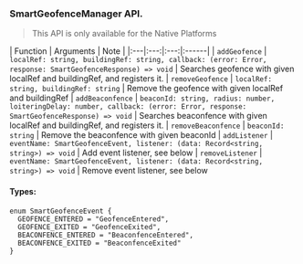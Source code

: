 ### SmartGeofenceManager API.

> This API is only available for the Native Platforms

| Function | Arguments | Note |
|:---|:---:|:---:|:------|
| `addGeofence` | `localRef: string, buildingRef: string, callback: (error: Error, response: SmartGeofenceResponse) => void` | Searches geofence with given localRef and buildingRef, and registers it.
| `removeGeofence` | `localRef: string, buildingRef: string` | Remove the geofence with given localRef and buildingRef
| `addBeaconfence` | `beaconId: string, radius: number, loiteringDelay: number, callback: (error: Error, response: SmartGeofenceResponse) => void` | Searches beaconfence with given localRef and buildingRef, and registers it.
| `removeBeaconfence` | `beaconId: string` | Remove the beaconfence with given beaconId
| `addListener` | `eventName: SmartGeofenceEvent, listener: (data: Record<string, string>) => void` | Add event listener, see below
| `removeListener` | `eventName: SmartGeofenceEvent, listener: (data: Record<string, string>) => void` | Remove event listener, see below

#### Types:

```
enum SmartGeofenceEvent {
  GEOFENCE_ENTERED = "GeofenceEntered",
  GEOFENCE_EXITED = "GeofenceExited",
  BEACONFENCE_ENTERED = "BeaconfenceEntered",
  BEACONFENCE_EXITED = "BeaconfenceExited"
}

```